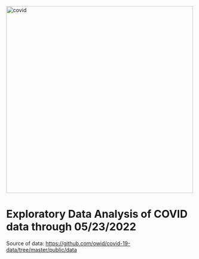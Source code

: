 <img width="500" alt="covid" src="https://user-images.githubusercontent.com/85653222/206254131-b85efc36-abf5-4cc9-8e88-06f46d35b6c0.png">

# Exploratory Data Analysis of COVID data through 05/23/2022
Source of data: https://github.com/owid/covid-19-data/tree/master/public/data
